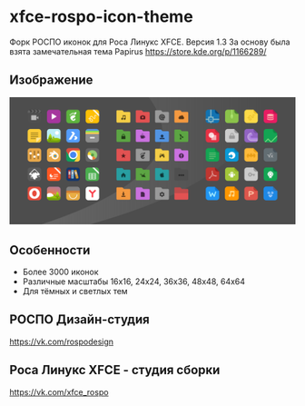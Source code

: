 xfce-rospo-icon-theme
===============

Форк РОСПО иконок для Роса Линукс XFCE. Версия 1.3
За основу была взята замечательная тема Papirus https://store.kde.org/p/1166289/

## Изображение 

![Screenshot](foto.png)

## Особенности

* Более 3000 иконок
* Различные масштабы 16х16, 24х24, 36х36, 48х48, 64х64
* Для тёмных и светлых тем

## РОСПО Дизайн-студия
https://vk.com/rospodesign

## Роса Линукс XFCE - студия сборки
https://vk.com/xfce_rospo
